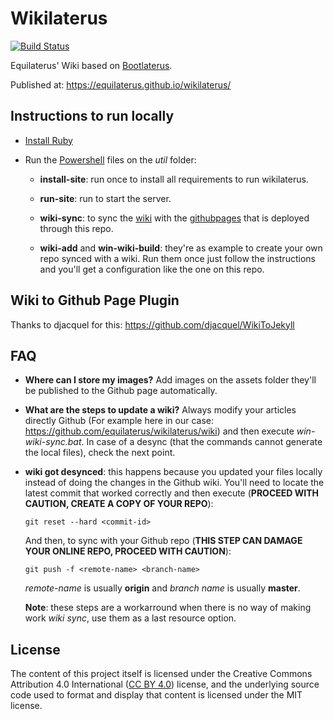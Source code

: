 # Wikilaterus

[![Build Status](https://travis-ci.org/equilaterus/wikilaterus.svg?branch=master)](https://travis-ci.org/equilaterus/wikilaterus) 

Equilaterus' Wiki based on [Bootlaterus](https://equilaterus.github.io/bootlaterus/).

Published at: https://equilaterus.github.io/wikilaterus/

## Instructions to run locally

* [Install Ruby](https://equilaterus.github.io/wikilaterus/wiki/Programming-Ruby.html#install-ruby)

* Run the [Powershell](https://equilaterus.github.io/wikilaterus/wiki/Programming-Powershell.html#installation) files on the *util* folder:    

    * **install-site**: run once to install all requirements to run wikilaterus.

    * **run-site**: run to start the server.

    * **wiki-sync**: to sync the [wiki](https://github.com/equilaterus/wikilaterus/wiki) with the [githubpages](https://equilaterus.github.io/wikilaterus/) that is deployed through this repo.

    * **wiki-add** and **win-wiki-build**: they're as example to create your own repo synced with a wiki. Run them once just follow the instructions and you'll get a configuration like the one on this repo. 

## Wiki to Github Page Plugin

Thanks to djacquel for this: https://github.com/djacquel/WikiToJekyll

## FAQ

* **Where can I store my images?** Add images on the assets folder they'll be published to the Github page automatically.

* **What are the steps to update a wiki?** Always modify your articles directly Github (For example here in our case: https://github.com/equilaterus/wikilaterus/wiki) and then execute *win-wiki-sync.bat*. In case of a desync (that the commands cannot generate the local files), check the next point. 

* **wiki got desynced**: this happens because you updated your files locally instead of doing the changes in the Github wiki. You'll need to locate the latest commit that worked correctly and then execute (**PROCEED WITH CAUTION, CREATE A COPY OF YOUR REPO**):

  ```
  git reset --hard <commit-id>
  ```

  And then, to sync with your Github repo (**THIS STEP CAN DAMAGE YOUR ONLINE REPO, PROCEED WITH CAUTION**):

  ```
  git push -f <remote-name> <branch-name>
  ```

  *remote-name* is usually **origin** and *branch name* is usually **master**.

  **Note**: these steps are a workarround when there is no way of making work *wiki sync*, use them as a last resource option.

## License

The content of this project itself is licensed under the Creative Commons Attribution 4.0 International ([CC BY 4.0](https://creativecommons.org/licenses/by/4.0/)) license, and the underlying source code used to format and display that content is licensed under the MIT license.
